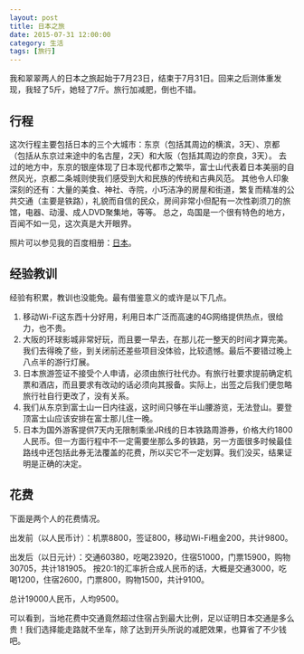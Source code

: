 ```yaml
---
layout: post
title: 日本之旅
date: 2015-07-31 12:00:00
category: 生活
tags: [旅行]
---
```


我和翠翠两人的日本之旅起始于7月23日，结束于7月31日。回来之后测体重发现，我轻了5斤，她轻了7斤。旅行加减肥，倒也不错。

<!--more-->

## 行程

这次行程主要包括日本的三个大城市：东京（包括其周边的横滨，3天）、京都（包括从东京过来途中的名古屋，2天）和大阪（包括其周边的奈良，3天）。
去过的地方中，东京的银座体现了日本现代都市之繁华，富士山代表着日本美丽的自然风光，京都二条城则使我们感受到大和民族的传统和古典风范。
其他令人印象深刻的还有：大量的美食、神社、寺院，小巧洁净的房屋和街道，繁复而精准的公共交通（主要是铁路），礼貌而自信的民众，房间非常小但配有一次性剃须刀的旅馆，电器、动漫、成人DVD聚集地，等等。
总之，岛国是一个很有特色的地方，百闻不如一见，这次真是大开眼界。

照片可以参见我的百度相册：[日本](https://pan.baidu.com/s/1qYALmaC)。

## 经验教训

经验有积累，教训也没能免。最有借鉴意义的或许是以下几点。

1. 移动Wi-Fi这东西十分好用，利用日本广泛而高速的4G网络提供热点，很给力，也不贵。
2. 大阪的环球影城非常好玩，而且要一早去，在那儿花一整天的时间才算完美。我们去得晚了些，到关闭前还差些项目没体验，比较遗憾。最后不要错过晚上八点半的游行灯展。
3. 日本旅游签证不接受个人申请，必须由旅行社代办。有旅行社要求提前确定机票和酒店，而且要求有改动的话必须向其报备。实际上，出签之后我们便忽略旅行社自行更改了，没有关系。
4. 我们从东京到富士山一日内往返，这时间只够在半山腰游览，无法登山。要登顶富士山应该安排在富士那儿住一晚。
5. 日本为国外游客提供7天内无限制乘坐JR线的日本铁路周游券，价格大约1800人民币。但一方面行程中不一定需要坐那么多的铁路，另一方面很多时候最佳路线中还包括此券无法覆盖的花费，所以买它不一定划算。我们没买，结果证明是正确的决定。

## 花费

下面是两个人的花费情况。

出发前（以人民币计）：机票8800，签证800，移动Wi-Fi租金200，共计9800。

出发后（以日元计）：交通60380，吃喝23920，住宿51000，门票15900，购物30705，共计181905。
按20:1的汇率折合成人民币的话，大概是交通3000，吃喝1200，住宿2600，门票800，购物1500，共计9100。

总计19000人民币，人均9500。

可以看到，当地花费中交通竟然超过住宿占到最大比例，足以证明日本交通是多么贵！我们选择能走路就不坐车，除了达到开头所说的减肥效果，也算省了不少钱吧。